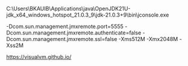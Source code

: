C:\Users\BKAUIB\Applications\java\OpenJDK21U-jdk_x64_windows_hotspot_21.0.3_9\jdk-21.0.3+9\bin\jconsole.exe

-Dcom.sun.management.jmxremote.port=5555
-Dcom.sun.management.jmxremote.authenticate=false
-Dcom.sun.management.jmxremote.ssl=false
-Xms512M
-Xmx2048M
-Xss2M

https://visualvm.github.io/

